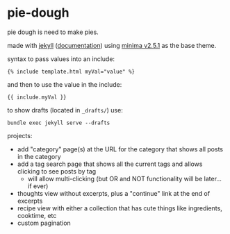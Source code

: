 # pie-dough

pie dough is need to make pies.

made with [jekyll](https://github.com/jekyll/jekyll) ([documentation](https://jekyllrb.com/)) using [minima v2.5.1](https://github.com/jekyll/minima/tree/v2.5.1) as the base theme.

syntax to pass values into an include:

```liquid
{% include template.html myVal="value" %}
```

and then to use the value in the include:

```liquid
{{ include.myVal }}
```

to show drafts (located in `_drafts/`) use:

```shell
bundle exec jekyll serve --drafts
```

projects:

- add "category" page(s) at the URL for the category that shows all posts in the category
- add a tag search page that shows all the current tags and allows clicking to see posts by tag
  - will allow multi-clicking (but OR and NOT functionality will be later... if ever)
- thoughts view without excerpts, plus a "continue" link at the end of excerpts
- recipe view with either a collection that has cute things like ingredients, cooktime, etc
- custom pagination
